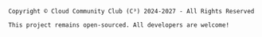        
    Copyright © Cloud Community Club (C³) 2024-2027 - All Rights Reserved

    This project remains open-sourced. All developers are welcome! 